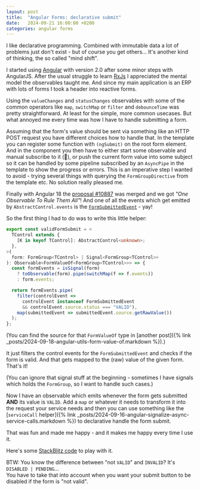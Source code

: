 ```yaml
---
layout: post
title:  "Angular Forms: declarative submit"
date:   2024-09-21 16:00:00 +0200
categories: angular forms
---
```


I like declarative programming.
Combined with immutable data a lot of problems just don't exist - but of course you get others...
It's another kind of thinking, the so called "mind shift".

I started using [Angular](https://angular.dev/) with version 2.0 after some minor steps with AngularJS.
After the usual struggle to learn [RxJs](https://rxjs.dev) I appreciated the mental model the observables taught me.
And since my main application is an ERP with lots of forms I took a header into reactive forms.

Using the `valueChanges` and `statusChanges` observables with some of the common operators like `map`, `switchMap` or `filter` and `debounceTime` was pretty straightforward.
At least for the simple, more common usecases.
But what annoyed me every time was how I have to handle submitting a form.

Assuming that the form's value should be sent via something like an HTTP POST request you have different choices how to handle that.
In the template you can register some function with `(ngSubmit)` on the root form element.
And in the component you then have to either start some observable and manual subscribe to it (🙈),
or push the current form value into some subject so it can be handled by some pipeline subscribed by an `AsyncPipe` in the template to show the progress or errors.
This is an imperative step I wanted to avoid - trying several things with querying the `FormGroupDirective` from the template etc.
No solution really pleased me.

Finally with Angular 18 the [proposal #10887](https://github.com/angular/angular/issues/10887) was merged and we got _"One Observable To Rule Them All"_!
And one of all the events which get emitted by `AbstractControl.events` is the [`FormSubmittedEvent`](https://angular.dev/api/forms/FormSubmittedEvent) - yay!

So the first thing I had to do was to write this little helper:

```typescript
export const validFormSubmit = <
  TControl extends {
    [K in keyof TControl]: AbstractControl<unknown>;
  },
>(
  form: FormGroup<TControl> | Signal<FormGroup<TControl>>
): Observable<FormValueOf<FormGroup<TControl>>> => {
  const formEvents = isSignal(form)
    ? toObservable(form).pipe(switchMap(f => f.events))
    : form.events;

  return formEvents.pipe(
    filter(controlEvent =>
      controlEvent instanceof FormSubmittedEvent
      && controlEvent.source.status === "VALID"),
    map(submittedEvent => submittedEvent.source.getRawValue())
  );
};
```

(You can find the source for that `FormValueOf` type in [another post]({% link _posts/2024-09-18-angular-utils-form-value-of.markdown %}).)

It just filters the control events for the `FormSubmittedEvent` and checks if the form is valid.
And that gets mapped to the (raw) value of the given form.
That's it!

(You can ignore that signal stuff at the beginning - sometimes I have signals which holds the `FormGroup`, so I want to handle such cases.)

Now I have an observable which emits whenever the form gets submitted **AND** its value is `VALID`.
Add a `map` or whatever it needs to transform it into the request your service needs
and then you can use something like the [`serviceCall` helper]({% link _posts/2024-09-16-angular-signalize-async-service-calls.markdown %})
to declarative handle the form submit.

That was fun and made me happy - and it makes me happy every time I use it.

Here's some [StackBlitz code](https://stackblitz.com/edit/stackblitz-starters-mnrnee?file=src%2Fmain.ts) to play with it.

BTW: You know the difference between "not `VALID`" and `INVALID`?
It's `DISABLED | PENDING`...  
You have to take that into account when you want your submit button to be disabled if the form is "not valid".
